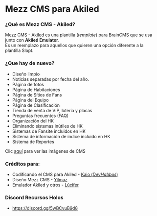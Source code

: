 # Mezz CMS para Akiled

### ¿Qué es Mezz CMS - Akiled?
Mezz CMS - Akiled es una plantilla (*template*) para BrainCMS que se usa junto con **Akiled Emulator**. <br>
Es un reemplazo para aquellos que quieren una opción diferente a la plantilla Slopt.

### ¿Que hay de nuevo?
* Diseño limpio
* Noticias separadas por fecha del año.
* Página de fotos
* Página de Habitaciones
* Página de Sítios de Fans
* Página del Equipo
* Página de Clasificación
* Tienda de venta de VIP, lotería y placas
* Preguntas frecuentes (FAQ)
* Organización del HK
* Eliminando sistemas inútiles de HK
* Sistemas de Fansite incluidos en HK
* Sistema de información de índice incluido en HK
* Sistema de Reportes

Clic <a href="https://imgur.com/a/ut1BSN8" target="_blank">aquí</a> para ver las imágenes de CMS

### Créditos para:

* Codificando el CMS para Akiled - <a href="https://github.com/DevHabbos">Kaio (*DevHabbos*)</a>
* Diseño Mezz CMS - <a href="https://github.com/yilmazev">Yilmaz</a>
* Emulador Akiled y otros - <a href="https://github.com/Dark25">Lúcifer</a>

### Discord Recursos Holos

* <a href="https://discord.gg/5wBCvuB9d8">https://discord.gg/5wBCvuB9d8</a>
